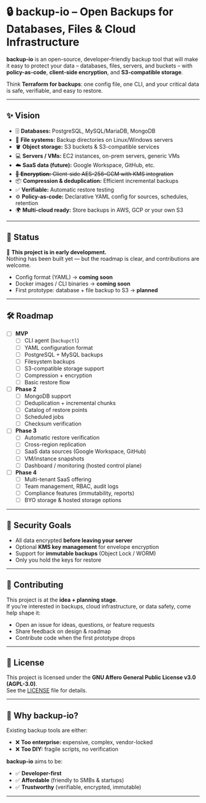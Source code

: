 # 🔒 backup-io – Open Backups for Databases, Files & Cloud Infrastructure

**backup-io** is an open-source, developer-friendly backup tool that will make it easy to protect your data – databases, files, servers, and buckets – with **policy-as-code**, **client-side encryption**, and **S3-compatible storage**.

Think **Terraform for backups**: one config file, one CLI, and your critical data is safe, verifiable, and easy to restore.

---

## ✨ Vision

- 🗄️ **Databases:** PostgreSQL, MySQL/MariaDB, MongoDB  
- 📂 **File systems:** Backup directories on Linux/Windows servers  
- 🪣 **Object storage:** S3 buckets & S3-compatible services
- 💻 **Servers / VMs:** EC2 instances, on-prem servers, generic VMs  
- ☁️ **SaaS data (future):** Google Workspace, GitHub, etc.  
- ~~🔑 **Encryption:** Client-side AES-256-GCM with KMS integration~~  
- 📦 **Compression & deduplication:** Efficient incremental backups  
- ✅ **Verifiable:** Automatic restore testing  
- ⚙️ **Policy-as-code:** Declarative YAML config for sources, schedules, retention  
- 🌍 **Multi-cloud ready:** Store backups in AWS, GCP or your own S3  

---

## 🚀 Status

🚧 **This project is in early development.**  
Nothing has been built yet — but the roadmap is clear, and contributions are welcome.  

- Config format (YAML) → **coming soon**  
- Docker images / CLI binaries → **coming soon**  
- First prototype: database + file backup to S3 → **planned**  

---

## 🛠 Roadmap

- [ ] **MVP**
  - [ ] CLI agent (`backupctl`)
  - [ ] YAML configuration format
  - [ ] PostgreSQL + MySQL backups
  - [ ] Filesystem backups
  - [ ] S3-compatible storage support
  - [ ] Compression + encryption
  - [ ] Basic restore flow

- [ ] **Phase 2**
  - [ ] MongoDB support
  - [ ] Deduplication + incremental chunks
  - [ ] Catalog of restore points
  - [ ] Scheduled jobs
  - [ ] Checksum verification

- [ ] **Phase 3**
  - [ ] Automatic restore verification
  - [ ] Cross-region replication
  - [ ] SaaS data sources (Google Workspace, GitHub)
  - [ ] VM/instance snapshots
  - [ ] Dashboard / monitoring (hosted control plane)

- [ ] **Phase 4**
  - [ ] Multi-tenant SaaS offering
  - [ ] Team management, RBAC, audit logs
  - [ ] Compliance features (immutability, reports)
  - [ ] BYO storage & hosted storage options

---

## 🔐 Security Goals

- All data encrypted **before leaving your server**  
- Optional **KMS key management** for envelope encryption  
- Support for **immutable backups** (Object Lock / WORM)  
- Only you hold the keys for restore  

---

## 🤝 Contributing

This project is at the **idea + planning stage**.  
If you’re interested in backups, cloud infrastructure, or data safety, come help shape it:  

- Open an issue for ideas, questions, or feature requests  
- Share feedback on design & roadmap  
- Contribute code when the first prototype drops  

---

## 📜 License

This project is licensed under the **GNU Affero General Public License v3.0 (AGPL-3.0)**.  
See the [LICENSE](LICENSE) file for details.

---

## 🌟 Why backup-io?

Existing backup tools are either:
- ❌ **Too enterprise:** expensive, complex, vendor-locked  
- ❌ **Too DIY:** fragile scripts, no verification  

**backup-io** aims to be:
- ✅ **Developer-first**  
- ✅ **Affordable** (friendly to SMBs & startups)  
- ✅ **Trustworthy** (verifiable, encrypted, immutable)  

---

